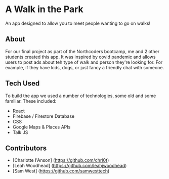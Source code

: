 # A Walk in the Park

An app designed to allow you to meet people wanting to go on walks!

## About

For our final project as part of the Northcoders bootcamp, me and 2 other students created this app. It was inspired by covid pandemic and allows users to post ads about teh type of walk and person they're looking for. For example, if they have kids, dogs, or just fancy a friendly chat with someone.

## Tech Used

To build the app we used a number of technologies, some old and some familiar. These included:

- React
- Firebase / Firestore Database
- CSS
- Google Maps & Places APIs
- Talk JS


## Contributors

- [Charlotte I'Anson] (https://github.com/chrl0t)
- [Leah Woodhead] (https://github.com/leahjwoodhead)
- [Sam West] (https://github.com/samwesttech)
